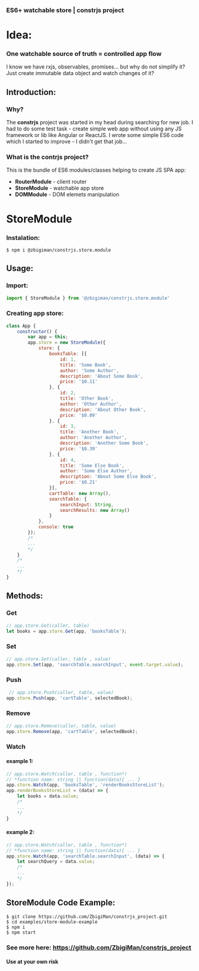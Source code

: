 ### ES6+ watchable store | constrjs project
# Idea: 
### One watchable source of truth = controlled app flow  
I know we have rxjs, observables, promises... but why do not simplify it? Just create immutable data object and watch changes of it?

## Introduction:

### Why?

The **constrjs** project was started in my head during searching for new job. I had to do some test task - create simple web app without using any JS framework or lib like Angular or ReactJS. I wrote some simple ES6 code which I started to improve - I didn't get that job... 

### What is the contrjs project?

This is the bundle of ES6 modules/classes helping to create JS SPA app:

* **RouterModule** - client router
* **StoreModule** - watchable app store
* **DOMModule** - DOM elemets manipulation

# StoreModule
### Instalation:

```
$ npm i @zbigiman/constrjs.store.module
```

## Usage:

### Import:

```javascript
import { StoreModule } from '@zbigiman/constrjs.store.module'
```

### Creating app store:

```javascript
class App {
    constructor() {
        var app = this;
        app.store = new StoreModule({
            store: {
                booksTable: [{
                    id: 1,
                    title: 'Some Book',
                    author: 'Some Author',
                    description: 'About Some Book',
                    price: '$0.11'
                }, {
                    id: 2,
                    title: 'Other Book',
                    author: 'Other Author',
                    description: 'About Other Book',
                    price: '$0.09'
                }, {
                    id: 3,
                    title: 'Another Book',
                    author: 'Another Author',
                    description: 'Another Some Book',
                    price: '$0.39'
                }, {
                    id: 4,
                    title: 'Some Else Book',
                    author: 'Some Else Author',
                    description: 'About Some Else Book',
                    price: '$0.21'
                }],
                cartTable: new Array(),
                searchTable: {
                    searchInput: String,
                    searchResults: new Array()
                }
            },
            console: true
        });
        /*
        ...
        */
    }
    /*
    ...
    */
}
```

## Methods:

### Get 

```javascript
// app.store.Get(caller, table)
let books = app.store.Get(app, 'booksTable');
```

### Set
```javascript
// app.store.Set(caller, table , value)
app.store.Set(app, 'searchTable.searchInput', event.target.value);
```

### Push
```javascript
 // app.store.Push(caller, table, value)
app.store.Push(app, 'cartTable', selectedBook);
```

### Remove
```javascript
// app.store.Remove(caller, table, value)
app.store.Remove(app, 'cartTable', selectedBook);
```

### Watch
#### example 1:
```javascript
// app.store.Watch(caller, table , function*)
// *function name: string || function(data){ ... }
app.store.Watch(app, 'booksTable', 'renderBooksStoreList');
app.renderBooksStoreList = (data) => {
    let books = data.value;
    /*
    ...
    */
}
```
#### example 2:
```javascript
// app.store.Watch(caller, table , function*)
// *function name: string || function(data){ ... }
app.store.Watch(app, 'searchTable.searchInput', (data) => {
    let searchQuery = data.value;
    /*
    ...
    */
});
```

## StoreModule Code Example:

```
$ git clone https://github.com/ZbigiMan/constrjs_project.git
$ cd examples/store-module-example
$ npm i
$ npm start
```
### See more here: https://github.com/ZbigiMan/constrjs_project 
#### Use at your own risk